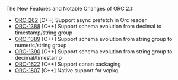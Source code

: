 The New Features and Notable Changes of ORC 2.1:

- [ORC-262]({{site.jira}}/ORC-262) [C++] Support async prefetch in Orc reader
- [ORC-1388]({{site.jira}}/ORC-1388) [C++] Support schema evolution from decimal to timestamp/string group
- [ORC-1389]({{site.jira}}/ORC-1389) [C++] Support schema evolution from string group to numeric/string group
- [ORC-1390]({{site.jira}}/ORC-1390) [C++] Support schema evolution from string group to decimal/timestamp
- [ORC-1622]({{site.jira}}/ORC-1622) [C++] Support conan packaging
- [ORC-1807]({{site.jira}}/ORC-1807) [C++] Native support for vcpkg
